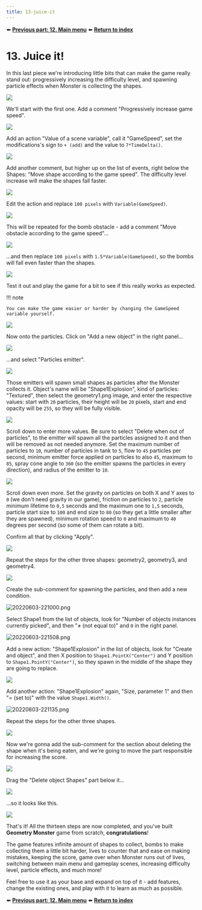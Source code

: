 ```yaml
---
title: 13-juice-it
---
```

⬅️ **[Previous part: 12. Main menu](/gdevelop5/tutorials/geometry-monster/12-main-menu)** ⬅️ **[Return to index](/gdevelop5/tutorials/geometry-monster)**

# 13. Juice it!

In this last piece we're introducing little bits that can make the game really stand out: progressively increasing the difficulty level, and spawning particle effects when Monster is collecting the shapes.

![](/gdevelop5/tutorials/geometry-monster/291.png)

We'll start with the first one. Add a comment "Progressively increase game speed".

![](/gdevelop5/tutorials/geometry-monster/293.png)

Add an action "Value of a scene variable", call it "GameSpeed", set the modifications's sign to `+ (add)` and the value to `7*TimeDelta()`.

![](/gdevelop5/tutorials/geometry-monster/294.png)

Add another comment, but higher up on the list of events, right below the Shapes: "Move shape according to the game speed". The difficulty level increase will make the shapes fall faster.

![](/gdevelop5/tutorials/geometry-monster/295.png)

Edit the action and replace `100 pixels` with `Variable(GameSpeed)`.

![](/gdevelop5/tutorials/geometry-monster/296.png)

This will be repeated for the bomb obstacle - add a comment "Move obstacle according to the game speed"...

![](/gdevelop5/tutorials/geometry-monster/297.png)

...and then replace `100 pixels` with `1.5*Variable(GameSpeed)`, so the bombs will fall even faster than the shapes.

![](/gdevelop5/tutorials/geometry-monster/298.png)

Test it out and play the game for a bit to see if this really works as expected.

!!! note

    You can make the game easier or harder by changing the GameSpeed variable yourself.

![](/gdevelop5/tutorials/geometry-monster/299.png)

Now onto the particles. Click on "Add a new object" in the right panel...

![](/gdevelop5/tutorials/geometry-monster/300.png)

...and select "Particles emitter".

![](/gdevelop5/tutorials/geometry-monster/301.png)

Those emitters will spawn small shapes as particles after the Monster collects it. Object's name will be "Shape1Explosion", kind of particles: "Textured", then select the geometry1.png image, and enter the respective values: start with `20` particles, their height will be `20` pixels, start and end opacity will be `255`, so they will be fully visible.

![](/gdevelop5/tutorials/geometry-monster/302.png)

Scroll down to enter more values. Be sure to select "Delete when out of particles", to the emitter will spawn all the particles assigned to it and then will be removed as not needed anymore. Set the maximum number of particles to `10`, number of particles in tank to `5`, flow to `45` particles per second, minimum emitter force applied on particles to also `45`, maximum to `85`, spray cone angle to `360` (so the emitter spawns the particles in every direction), and radius of the emitter to `10`.

![](/gdevelop5/tutorials/geometry-monster/303.png)

Scroll down even more. Set the gravity on particles on both X and Y axes to `0` (we don't need gravity in our game), friction on particles to `2`, particle minimum lifetime to `0,5` seconds and the maximum one to `1,5` seconds, particle start size to `100` and end size to `80` (so they get a little smaller after they are spawned), minimum rotation speed to `0` and maximum to `40` degrees per second (so some of them can rotate a bit).

Confirm all that by clicking "Apply".

![](/gdevelop5/tutorials/geometry-monster/304.png)

Repeat the steps for the other three shapes: geometry2, geometry3, and geometry4.

![](/gdevelop5/tutorials/geometry-monster/305.png)

Create the sub-comment for spawning the particles, and then add a new condition.

![20220603-221000.png](/gdevelop5/tutorials/geometry-monster/13-juice-it/pasted/20220603-221000.png)

Select Shape1 from the list of objects, look for "Number of objects instances currently picked", and then "≠ (not equal to)" and `0` in the right panel.

![20220603-221508.png](/gdevelop5/tutorials/geometry-monster/13-juice-it/pasted/20220603-221508.png)

Add a new action: "Shape1Explosion" in the list of objects, look for "Create and object", and then X position to `Shape1.PointX("Center")` and Y position to `Shape1.PointY("Center")`, so they spawn in the middle of the shape they are going to replace.

![](/gdevelop5/tutorials/geometry-monster/311.png)

Add another action: "Shape1Explosion" again, "Size, parameter 1" and then "= (set to)" with the value `Shape1.Width()`.

![20220603-221135.png](/gdevelop5/tutorials/geometry-monster/13-juice-it/pasted/20220603-221135.png)

Repeat the steps for the other three shapes.

![](/gdevelop5/tutorials/geometry-monster/313.png)

Now we're gonna add the sub-comment for the section about deleting the shape when it's being eaten, and we're going to move the part responsible for increasing the score.

![](/gdevelop5/tutorials/geometry-monster/314.png)

Drag the "Delete object Shapes" part below it...

![](/gdevelop5/tutorials/geometry-monster/315.png)

...so it looks like this.

![](/gdevelop5/tutorials/geometry-monster/316.png)

That's it! All the thirteen steps are now completed, and you've built **Geometry Monster** game from scratch, **congratulations**!

The game features infinite amount of shapes to collect, bombs to make collecting them a little bit harder, lives to counter that and ease on making mistakes, keeping the score, game over when Monster runs out of lives, switching between main menu and gameplay scenes, increasing difficulty level, particle effects, and much more!

Feel free to use it as your base and expand on top of it - add features, change the existing ones, and play with it to learn as much as possible.

⬅️ **[Previous part: 12. Main menu](/gdevelop5/tutorials/geometry-monster/12-main-menu)** ⬅️ **[Return to index](/gdevelop5/tutorials/geometry-monster)**
